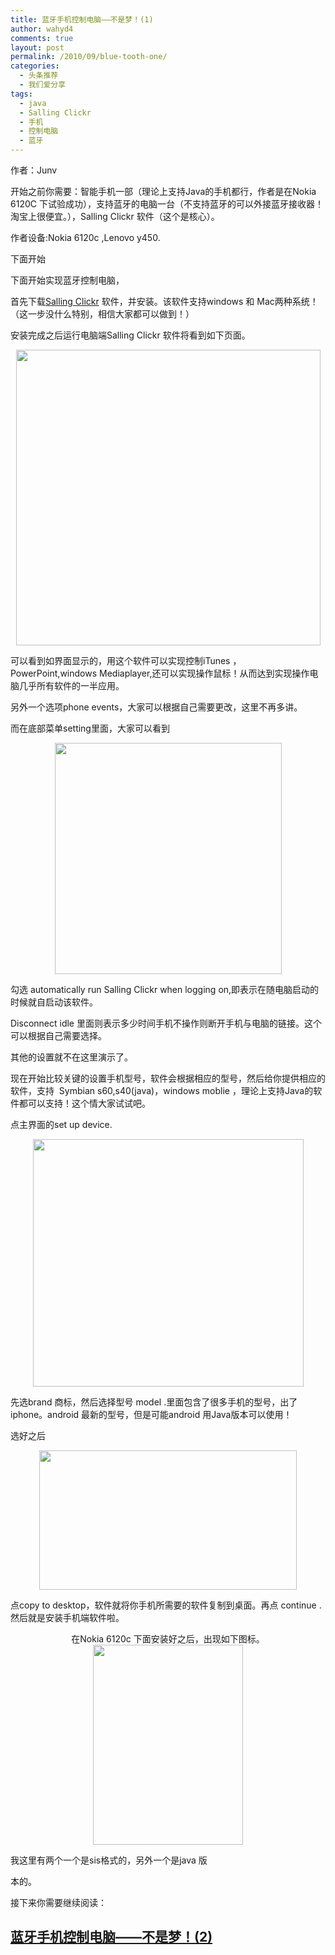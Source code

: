 ```yaml
---
title: 蓝牙手机控制电脑——不是梦！(1)
author: wahyd4
comments: true
layout: post
permalink: /2010/09/blue-tooth-one/
categories:
  - 头条推荐
  - 我们爱分享
tags:
  - java
  - Salling Clickr
  - 手机
  - 控制电脑
  - 蓝牙
---
```

作者：Junv

开始之前你需要：智能手机一部（理论上支持Java的手机都行，作者是在Nokia 6120C 下试验成功），支持蓝牙的电脑一台（不支持蓝牙的可以外接蓝牙接收器！淘宝上很便宜。），Salling Clickr 软件（这个是核心）。

作者设备:Nokia 6120c ,Lenovo y450.

下面开始

下面开始实现蓝牙控制电脑，

首先下载<a title="Salling Clickr" href="http://www.salling.com/Clicker/windows/" target="_blank">Salling Clickr</a> 软件，并安装。该软件支持windows 和 Mac两种系统！（这一步没什么特别，相信大家都可以做到！）

安装完成之后运行电脑端Salling Clickr 软件将看到如下页面。

<p style="text-align: center;">
  <a href="http://www.junv.info/wp-content/uploads/2010/09/搜狗截图_2010-09-19_20-59-02.png"><img class="size-full wp-image-133 aligncenter" title="搜狗截图_2010-09-19_20-59-02" src="http://www.junv.info/wp-content/uploads/2010/09/搜狗截图_2010-09-19_20-59-02.png" alt="" width="487" height="473" /></a>
</p>

可以看到如界面显示的，用这个软件可以实现控制iTunes ，PowerPoint,windows Mediaplayer,还可以实现操作鼠标！从而达到实现操作电脑几乎所有软件的一半应用。

另外一个选项phone events，大家可以根据自己需要更改，这里不再多讲。

而在底部菜单setting里面，大家可以看到

<p style="text-align: center;">
  <a href="http://www.junv.info/wp-content/uploads/2010/09/搜狗截图_2010-09-19_21-06-17.png"><img class="size-full wp-image-134 aligncenter" title="搜狗截图_2010-09-19_21-06-17" src="http://www.junv.info/wp-content/uploads/2010/09/搜狗截图_2010-09-19_21-06-17.png" alt="" width="363" height="370" /></a>
</p>

勾选 automatically run Salling Clickr when logging on,即表示在随电脑启动的时候就自启动该软件。

Disconnect idle 里面则表示多少时间手机不操作则断开手机与电脑的链接。这个可以根据自己需要选择。

其他的设置就不在这里演示了。

现在开始比较关键的设置手机型号，软件会根据相应的型号，然后给你提供相应的软件，支持  Symbian s60,s40(java)，windows moblie ，理论上支持Java的软件都可以支持！这个情大家试试吧。

点主界面的set up device.

<p style="text-align: center;">
  <a href="http://www.junv.info/wp-content/uploads/2010/09/搜狗截图_2010-09-19_21-18-30.png"><img class="size-full wp-image-135 aligncenter" title="搜狗截图_2010-09-19_21-18-30" src="http://www.junv.info/wp-content/uploads/2010/09/搜狗截图_2010-09-19_21-18-30.png" alt="" width="433" height="396" /></a>
</p>

先选brand 商标，然后选择型号 model .里面包含了很多手机的型号，出了iphone。android 最新的型号，但是可能android 用Java版本可以使用！

选好之后

<p style="text-align: center;">
  <a href="http://www.junv.info/wp-content/uploads/2010/09/搜狗截图_2010-09-19_21-21-14.png"><img class="size-full wp-image-136 aligncenter" title="搜狗截图_2010-09-19_21-21-14" src="http://www.junv.info/wp-content/uploads/2010/09/搜狗截图_2010-09-19_21-21-14.png" alt="" width="412" height="223" /></a>
</p>

点copy to desktop，软件就将你手机所需要的软件复制到桌面。再点 continue .然后就是安装手机端软件啦。

<p style="text-align: center;">
  在Nokia 6120c 下面安装好之后，出现如下图标。<a href="http://www.junv.info/wp-content/uploads/2010/09/SuperScreenshot0002.jpg"><img class="size-full wp-image-137 aligncenter" title="SuperScreenshot0002" src="http://www.junv.info/wp-content/uploads/2010/09/SuperScreenshot0002.jpg" alt="" width="240" height="320" /></a>
</p>

我这里有两个一个是sis格式的，另外一个是java 版

本的。

接下来你需要继续阅读：

## [蓝牙手机控制电脑——不是梦！(2)][1]

 [1]: http://www.junv.info/2010/09/19/%e8%93%9d%e7%89%99%e6%89%8b%e6%9c%ba%e6%8e%a7%e5%88%b6%e7%94%b5%e8%84%91%e2%80%94%e2%80%94%e4%b8%8d%e6%98%af%e6%a2%a6%ef%bc%812/
